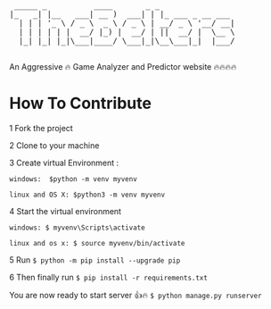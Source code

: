 # 
<pre> _____ _          ____       _ _                
|_   _| |__   ___| __ )  ___| | |_ ___ _ __ ___ 
  | | | '_ \ / _ \  _ \ / _ \ | __/ _ \ '__/ __|
  | | | | | |  __/ |_) |  __/ | ||  __/ |  \__ \
  |_| |_| |_|\___|____/ \___|_|\__\___|_|  |___/  
  </pre>
  

An Aggressive :fire: Game Analyzer and Predictor website :fire::fire::fire::fire:

# How To Contribute

1 Fork the project

2 Clone to your machine

3 Create virtual Environment : 

    windows:  $python -m venv myvenv
	
    linux and OS X: $python3 -m venv myvenv

4 Start the virtual environment 

    windows: $ myvenv\Scripts\activate
	
    linux and os x: $ source myvenv/bin/activate
    
5 Run 	``$ python -m pip install --upgrade pip``

6 Then finally run	``$ pip install -r requirements.txt``

You are now ready to start server :+1::fire:
	``$ python manage.py runserver``
